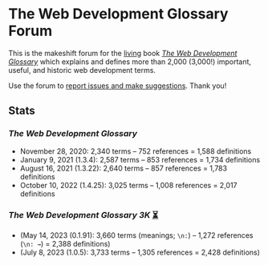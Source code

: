 # The Web Development Glossary Forum

This is the makeshift forum for the [living](https://meiert.com/en/blog/living-websites-living-books/) book [_The Web Development Glossary_](https://meiert.com/en/blog/the-web-development-glossary/) which explains and defines more than 2,000 (3,000!) important, useful, and historic web development terms.

Use the forum to [report issues and make suggestions](https://github.com/j9t/web-development-glossary-forum/issues/new). Thank you!

## Stats

### _The Web Development Glossary_

* November 28, 2020: 2,340 terms – 752 references = 1,588 definitions
* January 9, 2021 (1.3.4): 2,587 terms – 853 references = 1,734 definitions
* August 16, 2021 (1.3.22): 2,640 terms – 857 references = 1,783 definitions
* October 10, 2022 (1.4.25): 3,025 terms – 1,008 references = 2,017 definitions

### _The Web Development Glossary 3K_ [⏳](https://leanpub.com/web-development-glossary-3k)

* (May 14, 2023 (0.1.91): 3,660 terms (meanings; `\n:`) – 1,272 references (`\n: →`) = 2,388 definitions)
* (July 8, 2023 (1.0.5): 3,733 terms – 1,305 references = 2,428 definitions)